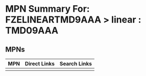 



# MPN Summary For: FZELINEARTMD9AAA > linear : TMD09AAA

## MPNs
  

|MPN|Direct Links|Search Links|
| :--- | :--- | :--- |
||||
